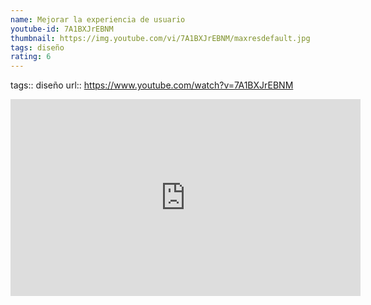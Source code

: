```yaml
---
name: Mejorar la experiencia de usuario
youtube-id: 7A1BXJrEBNM
thumbnail: https://img.youtube.com/vi/7A1BXJrEBNM/maxresdefault.jpg
tags: diseño
rating: 6
---
```

tags:: diseño
url:: https://www.youtube.com/watch?v=7A1BXJrEBNM

<iframe width='560' height='315' src='https://www.youtube.com/embed/7A1BXJrEBNM' title='YouTube video player' frameborder='0' allow='accelerometer; autoplay; clipboard-write; encrypted-media; gyroscope; picture-in-picture; web-share' allowfullscreen></iframe>


